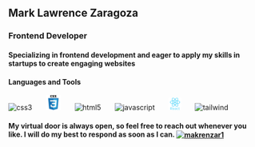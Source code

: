 

<h2 align="left" style="font-size: bold;">Mark Lawrence Zaragoza</h2>

<h3 align="left">Frontend Developer</h3>

<h4 align="left">Specializing in frontend development and eager to apply my skills in startups to create engaging websites</h4>

<h4 align="left">Languages and Tools</h4>
<p align="left">
<div style="display: inline-block;">
  <img src="https://getbootstrap.com/docs/5.3/assets/brand/bootstrap-logo-shadow.png" alt="css3" width="25" height="25"/>
  &nbsp;&nbsp;&nbsp;&nbsp;&nbsp;
  <img src="https://raw.githubusercontent.com/devicons/devicon/master/icons/css3/css3-original-wordmark.svg" alt="css3" width="30" height="30"/>
  &nbsp;&nbsp;&nbsp;&nbsp;&nbsp;
  <img src="https://cdn.icon-icons.com/icons2/2107/PNG/512/file_type_html_icon_130541.png" alt="html5" width="25" height="25"/>
  &nbsp;&nbsp;&nbsp;&nbsp;&nbsp;
  <img src="https://icon-library.com/images/javascript-icon-png/javascript-icon-png-23.jpg" alt="javascript" width="24" height="24"/>
  &nbsp;&nbsp;&nbsp;&nbsp;&nbsp;
  <img src="https://raw.githubusercontent.com/devicons/devicon/master/icons/react/react-original-wordmark.svg" alt="react" width="25" height="25"/>
  &nbsp;&nbsp;&nbsp;&nbsp;&nbsp;
  <img src="https://www.vectorlogo.zone/logos/tailwindcss/tailwindcss-icon.svg" alt="tailwind" width="28" height="28"/>
</div>


</p>

<p align="left"> <h4 align="left">My virtual door is always open, so feel free to reach out whenever you like. I will do my best to respond as soon as I can.
<a href="https://fb.com/makrenzar1" target="blank"><img align="center" src="https://raw.githubusercontent.com/rahuldkjain/github-profile-readme-generator/master/src/images/icons/Social/facebook.svg" alt="makrenzar1" height="20" width="35" /></a>
</p>
